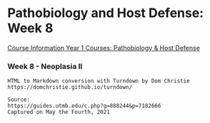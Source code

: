# Pathobiology and Host Defense: Week 8

[Course Information Year 1 Courses: Pathobiology & Host Defense](/usmle/phd/course-information/)

### Week 8 - Neoplasia II

```
HTML to Markdown conversion with Turndown by Dom Christie
https://domchristie.github.io/turndown/

Source:
https://guides.utmb.edu/c.php?g=888244&p=7182666
Captured on May the Fourth, 2021
```
